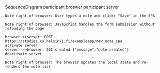 SequenceDiagram
    participant broswer
    participant server

    Note right of browser: User types a note and clicks "Save" in the SPA

    Note right of browser: JavaScript handles the form submission without reloading the page

    browser->>server: POST https://studies.cs.helsinki.fi/exampleapp/new_note_spa
    activate server
    server-->>browser: 201 created {"message":"note created"}
    deactivate server

    Note right of browser: The browser updates the local state and re-renders the note list 